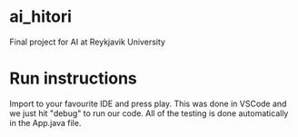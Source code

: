 # ai_hitori
Final project for AI at Reykjavik University

# Run instructions
Import to your favourite IDE and press play. 
This was done in VSCode and we just hit "debug" to run our code.
All of the testing is done automatically in the App.java file.
